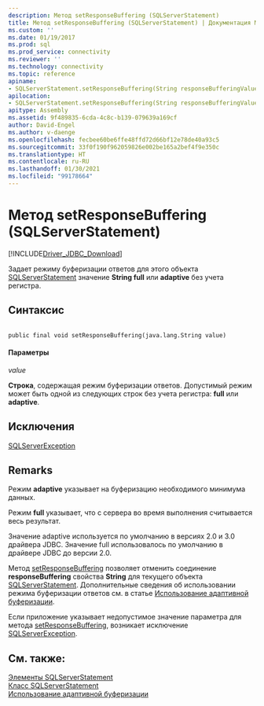 ```yaml
---
description: Метод setResponseBuffering (SQLServerStatement)
title: Метод setResponseBuffering (SQLServerStatement) | Документация Майкрософт
ms.custom: ''
ms.date: 01/19/2017
ms.prod: sql
ms.prod_service: connectivity
ms.reviewer: ''
ms.technology: connectivity
ms.topic: reference
apiname:
- SQLServerStatement.setResponseBuffering(String responseBufferingValue)
apilocation:
- SQLServerStatement.setResponseBuffering(String responseBufferingValue)
apitype: Assembly
ms.assetid: 9f489835-6cda-4c8c-b139-079639a169cf
author: David-Engel
ms.author: v-daenge
ms.openlocfilehash: fecbee60be6ffe48ffd72d66bf12e78de40a93c5
ms.sourcegitcommit: 33f0f190f962059826e002be165a2bef4f9e350c
ms.translationtype: HT
ms.contentlocale: ru-RU
ms.lasthandoff: 01/30/2021
ms.locfileid: "99178664"
---
```

# <a name="setresponsebuffering-method-sqlserverstatement"></a>Метод setResponseBuffering (SQLServerStatement)
[!INCLUDE[Driver_JDBC_Download](../../../includes/driver_jdbc_download.md)]

  Задает режиму буферизации ответов для этого объекта [SQLServerStatement](../../../connect/jdbc/reference/sqlserverstatement-class.md) значение **String full** или **adaptive** без учета регистра.  
  
## <a name="syntax"></a>Синтаксис  
  
```  
  
public final void setResponseBuffering(java.lang.String value)  
```  
  
#### <a name="parameters"></a>Параметры  
 *value*  
  
 **Строка**, содержащая режим буферизации ответов. Допустимый режим может быть одной из следующих строк без учета регистра: **full** или **adaptive**.  
  
## <a name="exceptions"></a>Исключения  
 [SQLServerException](../../../connect/jdbc/reference/sqlserverexception-class.md)  
  
## <a name="remarks"></a>Remarks  
 Режим **adaptive** указывает на буферизацию необходимого минимума данных.  
  
 Режим **full** указывает, что с сервера во время выполнения считывается весь результат.  
  
 Значение adaptive используется по умолчанию в версиях 2.0 и 3.0 драйвера JDBC. Значение full использовалось по умолчанию в драйвере JDBC до версии 2.0.  
  
 Метод [setResponseBuffering](../../../connect/jdbc/reference/setresponsebuffering-method-sqlserverstatement.md) позволяет отменить соединение **responseBuffering** свойства **String** для текущего объекта [SQLServerStatement](../../../connect/jdbc/reference/sqlserverstatement-class.md). Дополнительные сведения об использовании режима буферизации ответов см. в статье [Использование адаптивной буферизации](../../../connect/jdbc/using-adaptive-buffering.md).  
  
 Если приложение указывает недопустимое значение параметра для метода [setResponseBuffering](../../../connect/jdbc/reference/setresponsebuffering-method-sqlserverstatement.md), возникает исключение [SQLServerException](../../../connect/jdbc/reference/sqlserverexception-class.md).  
  
## <a name="see-also"></a>См. также:  
 [Элементы SQLServerStatement](../../../connect/jdbc/reference/sqlserverstatement-members.md)   
 [Класс SQLServerStatement](../../../connect/jdbc/reference/sqlserverstatement-class.md)   
 [Использование адаптивной буферизации](../../../connect/jdbc/using-adaptive-buffering.md)  
  
  
